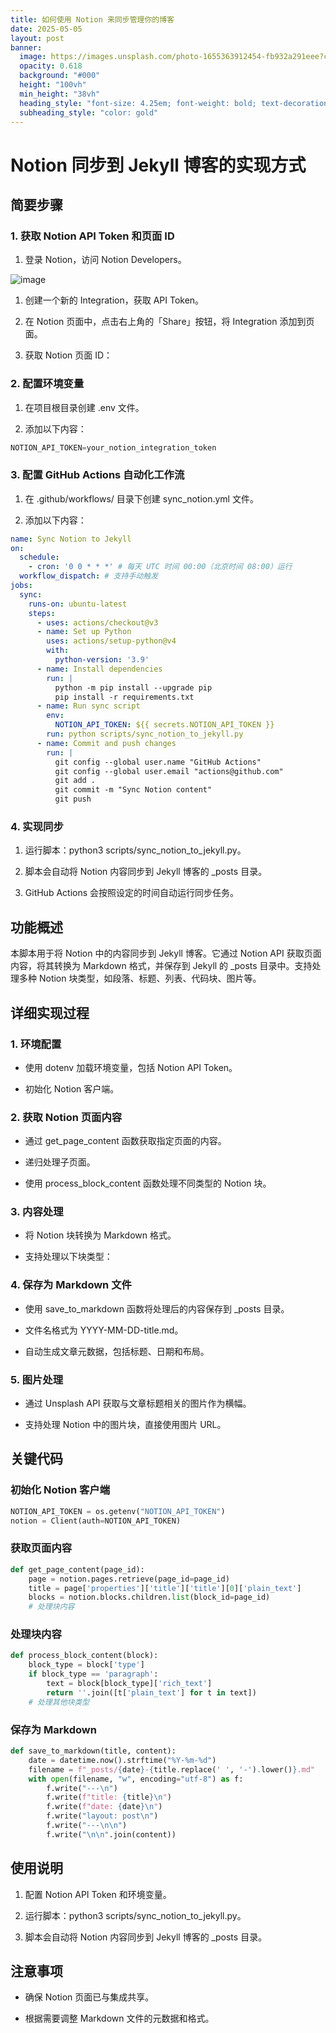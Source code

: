 ```yaml
---
title: 如何使用 Notion 来同步管理你的博客
date: 2025-05-05
layout: post
banner:
  image: https://images.unsplash.com/photo-1655363912454-fb932a291eee?crop=entropy&cs=tinysrgb&fit=max&fm=jpg&ixid=M3w2OTIwMzJ8MHwxfHJhbmRvbXx8fHx8fHx8fDE3NDY0ODM2NzV8&ixlib=rb-4.1.0&q=80&w=1080
  opacity: 0.618
  background: "#000"
  height: "100vh"
  min_height: "38vh"
  heading_style: "font-size: 4.25em; font-weight: bold; text-decoration: underline"
  subheading_style: "color: gold"
---
```


# Notion 同步到 Jekyll 博客的实现方式

## 简要步骤

### 1. 获取 Notion API Token 和页面 ID

1. 登录 Notion，访问 Notion Developers。

![image](https://prod-files-secure.s3.us-west-2.amazonaws.com/a7a0cc5a-89b9-4cda-8686-1fba0ca52f40/d19c1afe-dea5-4312-9333-786b0ba83054/image.png?X-Amz-Algorithm=AWS4-HMAC-SHA256&X-Amz-Content-Sha256=UNSIGNED-PAYLOAD&X-Amz-Credential=ASIAZI2LB466VAWW52JD%2F20250505%2Fus-west-2%2Fs3%2Faws4_request&X-Amz-Date=20250505T222114Z&X-Amz-Expires=3600&X-Amz-Security-Token=IQoJb3JpZ2luX2VjEI7%2F%2F%2F%2F%2F%2F%2F%2F%2F%2FwEaCXVzLXdlc3QtMiJIMEYCIQCOGmhw43MhoB2Oxe6XRJ7LvUFCny1k6CHP34d4J2%2BgpAIhAJk0%2Bm8Iji92vvxn3%2FWsBQDBkP2x05zD2n1LLavhvktfKv8DCDcQABoMNjM3NDIzMTgzODA1IgyVoD%2BAJSfDB4u5Fu8q3AM6WVp7rJMWCN9qT2OK4zRRFFYjnbVZoqoDBdm7ZSK88dyCDrGPd7jTNVJv6mbNFDOvbZSrH%2Bk9gxLJHgPs00I9bkvFAg2lN4iUYVYVdpix%2FkO%2BgTQOmEEAf87fxdlSy7gjMOixq0lHl3JW8Aa1r%2F8umw%2FZqCIZFyjP2x0qK96HRDhTA8%2Fa%2FUdeMD7ZHoTBkHphftuWNIxxJ6Roo80hGHgvPJ9GjhsSOFY4tsrFMbBSSmc5My0dCMYmsgxtuMWukLw9vgrHo0Yt2t%2FvEsFi0OP75lMt8Q66fmbntpsbSxx%2FmmYvydYjj6y22jRby6fiqXpC36Lyay21ZFD3IomzJrnPBXtO52Qzp5f1K1gSykVpty9qEQJukCVpRf4rtBcu9vDaRS7iWRp%2F%2BS2NiLvoAU%2BZvfzrZRnBUCz8TSIeL0oUdi0ccU%2Bt7mqeorPlQNjKAqgbrXW8Ft5i942q4bo%2BYfvjuKHlc0PcdmSv%2Fq0C7UiRJuCD7H%2FnAiLHRI3zAryVKOIwNT5SW6BUja%2FVkQCqR3H53M%2BY0ZVSjfcLRgVPqCLxF6txTggMaQOTc3yvNjKEMCop6YwPCdDqMn5GQJt4cdilBJ%2FOf7KUfMIWky2PZICruy4O5Ou%2Bj5a9NHX5nTDP5eTABjqkAZuKx2rVcAVneNaY8P6oA9qq4%2F6pquUErWkUeL5pUBw9OEcO4CQSVBY4bCKMzR3GXjHgZ0LUpsIp4Co7a8qztsQGzyBhzqS8VWIHWMoSU%2FXjOg2pz9a%2BUO1OhDvlNzzirSoINIBZszmG64KUqu0%2BvdVCZqASzQfFX35%2FuVfrnH%2FXUnf9nMaLGkz811QZEWBAZMaRG4ggUOCJAvsD5JN1aMqdyeSC&X-Amz-Signature=e431ad108c9cc054126e58ecb9db14f486856dfbbeed62d86095142c68a6d407&X-Amz-SignedHeaders=host&x-id=GetObject)

1. 创建一个新的 Integration，获取 API Token。

1. 在 Notion 页面中，点击右上角的「Share」按钮，将 Integration 添加到页面。

1. 获取 Notion 页面 ID：


### 2. 配置环境变量

1. 在项目根目录创建 .env 文件。

1. 添加以下内容：

```javascript
NOTION_API_TOKEN=your_notion_integration_token
```

### 3. 配置 GitHub Actions 自动化工作流

1. 在 .github/workflows/ 目录下创建 sync_notion.yml 文件。

1. 添加以下内容：

```yaml
name: Sync Notion to Jekyll
on:
  schedule:
    - cron: '0 0 * * *' # 每天 UTC 时间 00:00（北京时间 08:00）运行
  workflow_dispatch: # 支持手动触发
jobs:
  sync:
    runs-on: ubuntu-latest
    steps:
      - uses: actions/checkout@v3
      - name: Set up Python
        uses: actions/setup-python@v4
        with:
          python-version: '3.9'
      - name: Install dependencies
        run: |
          python -m pip install --upgrade pip
          pip install -r requirements.txt
      - name: Run sync script
        env:
          NOTION_API_TOKEN: ${{ secrets.NOTION_API_TOKEN }}
        run: python scripts/sync_notion_to_jekyll.py
      - name: Commit and push changes
        run: |
          git config --global user.name "GitHub Actions"
          git config --global user.email "actions@github.com"
          git add .
          git commit -m "Sync Notion content"
          git push
```

### 4. 实现同步

1. 运行脚本：python3 scripts/sync_notion_to_jekyll.py。

1. 脚本会自动将 Notion 内容同步到 Jekyll 博客的 _posts 目录。

1. GitHub Actions 会按照设定的时间自动运行同步任务。

## 功能概述

本脚本用于将 Notion 中的内容同步到 Jekyll 博客。它通过 Notion API 获取页面内容，将其转换为 Markdown 格式，并保存到 Jekyll 的 _posts 目录中。支持处理多种 Notion 块类型，如段落、标题、列表、代码块、图片等。

## 详细实现过程

### 1. 环境配置

- 使用 dotenv 加载环境变量，包括 Notion API Token。

- 初始化 Notion 客户端。

### 2. 获取 Notion 页面内容

- 通过 get_page_content 函数获取指定页面的内容。

- 递归处理子页面。

- 使用 process_block_content 函数处理不同类型的 Notion 块。

### 3. 内容处理

- 将 Notion 块转换为 Markdown 格式。

- 支持处理以下块类型：


### 4. 保存为 Markdown 文件

- 使用 save_to_markdown 函数将处理后的内容保存到 _posts 目录。

- 文件名格式为 YYYY-MM-DD-title.md。

- 自动生成文章元数据，包括标题、日期和布局。

### 5. 图片处理

- 通过 Unsplash API 获取与文章标题相关的图片作为横幅。

- 支持处理 Notion 中的图片块，直接使用图片 URL。

## 关键代码

### 初始化 Notion 客户端

```python
NOTION_API_TOKEN = os.getenv("NOTION_API_TOKEN")
notion = Client(auth=NOTION_API_TOKEN)
```

### 获取页面内容

```python
def get_page_content(page_id):
    page = notion.pages.retrieve(page_id=page_id)
    title = page['properties']['title']['title'][0]['plain_text']
    blocks = notion.blocks.children.list(block_id=page_id)
    # 处理块内容
```

### 处理块内容

```python
def process_block_content(block):
    block_type = block['type']
    if block_type == 'paragraph':
        text = block[block_type]['rich_text']
        return ''.join([t['plain_text'] for t in text])
    # 处理其他块类型
```

### 保存为 Markdown

```python
def save_to_markdown(title, content):
    date = datetime.now().strftime("%Y-%m-%d")
    filename = f"_posts/{date}-{title.replace(' ', '-').lower()}.md"
    with open(filename, "w", encoding="utf-8") as f:
        f.write("---\n")
        f.write(f"title: {title}\n")
        f.write(f"date: {date}\n")
        f.write("layout: post\n")
        f.write("---\n\n")
        f.write("\n\n".join(content))
```

## 使用说明

1. 配置 Notion API Token 和环境变量。

1. 运行脚本：python3 scripts/sync_notion_to_jekyll.py。

1. 脚本会自动将 Notion 内容同步到 Jekyll 博客的 _posts 目录。

## 注意事项

- 确保 Notion 页面已与集成共享。

- 根据需要调整 Markdown 文件的元数据和格式。